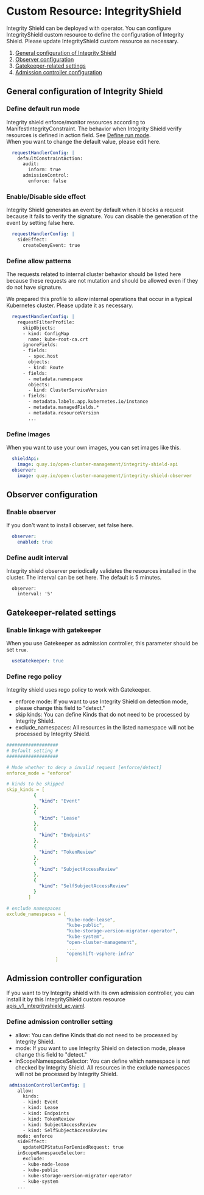 

# Custom Resource: IntegrityShield

Integrity Shield can be deployed with operator. You can configure IntegrityShield custom resource to define the configuration of Integrity Shield.
Please update IntegrityShield custom resource as necessary.

1. [General configuration of Integrity Shield](#general-configuration-of-integrity-shield)
2. [Observer configuration](#observer-configuration)
3. [Gatekeeper-related settings](#gatekeeper-related-settings)
4. [Admission controller configuration](#admission-controller-configuration)

## General configuration of Integrity Shield 

### Define default run mode
Integrity shield enforce/monitor resources according to ManifestIntegrityConstraint. The behavior when Integrity Shield verify resources is defined in action field. See [Define run mode](README_CONSTRAINT.md#define-run-mode).  
When you want to change the default value, please edit here.
```yaml
  requestHandlerConfig: |
    defaultConstraintAction:
      audit:
        inform: true
      admissionControl:
        enforce: false
```

### Enable/Disable side effect
Integrity Shield generates an event by default when it blocks a request because it fails to verify the signature. 
You can disable the generation of the event by setting false here.
```yaml
  requestHandlerConfig: |
    sideEffect: 
      createDenyEvent: true
```

### Define allow patterns
The requests related to internal cluster behavior should be listed here because these requests are not mutation and should be allowed even if they do not have signature.

We prepared this profile to allow internal operations that occur in a typical Kubernetes cluster. Please update it as necessary.

```yaml
  requestHandlerConfig: |
    requestFilterProfile: 
      skipObjects:
      - kind: ConfigMap
        name: kube-root-ca.crt
      ignoreFields:
      - fields:
        - spec.host
        objects:
        - kind: Route
      - fields:
        - metadata.namespace
        objects:
        - kind: ClusterServiceVersion
      - fields:
        - metadata.labels.app.kubernetes.io/instance
        - metadata.managedFields.*
        - metadata.resourceVersion
        ...
```

### Define images
When you want to use your own images, you can set images like this.
```yaml
  shieldApi:
    image: quay.io/open-cluster-management/integrity-shield-api
  observer: 
    image: quay.io/open-cluster-management/integrity-shield-observer
```

## Observer configuration
### Enable observer
If you don't want to install observer, set false here.
```yaml
  observer: 
    enabled: true
```

### Define audit interval
Integrity shield observer periodically validates the resources installed in the cluster. The interval can be set here. The default is 5 minutes.
```
  observer:
    interval: '5'
```

## Gatekeeper-related settings
### Enable linkage with gatekeeper
When you use Gatekeeper as admission controller, this parameter should be set `true`.
```yaml
  useGatekeeper: true
```

### Define rego policy
Integrity shield uses rego policy to work with Gatekeeper.
- enforce mode: If you want to use Integrity Shield on detection mode, please change this field to "detect."
- skip kinds: You can define Kinds that do not need to be processed by Integrity Shield.
- exclude_namespaces: All resources in the listed namespace will not be processed by Integrity Shield.

```yaml
################### 
# Default setting #
###################

# Mode whether to deny a invalid request [enforce/detect]
enforce_mode = "enforce"

# kinds to be skipped
skip_kinds = [
          {
            "kind": "Event"
          },
          {
            "kind": "Lease"
          },
          {
            "kind": "Endpoints"
          },
          {
            "kind": "TokenReview"
          },
          {
            "kind": "SubjectAccessReview"
          },
          {
            "kind": "SelfSubjectAccessReview"
          }
        ]

# exclude namespaces
exclude_namespaces = [
                      "kube-node-lease",
                      "kube-public",
                      "kube-storage-version-migrator-operator",
                      "kube-system",
                      "open-cluster-management",
                      ....
                      "openshift-vsphere-infra"
                  ]
```
## Admission controller configuration
If you want to try Integrity shield with its own admission controller, you can install it by this IntegrityShield custom resource [apis_v1_integrityshield_ac.yaml](https://github.com/open-cluster-management/integrity-shield/blob/master/integrity-shield-operator/config/samples/apis_v1_integrityshield_ac.yaml).

### Define admission controller setting
- allow: You can define Kinds that do not need to be processed by Integrity Shield.
- mode: If you want to use Integrity Shield on detection mode, please change this field to "detect."
- inScopeNamespaceSelector: You can define which namespace is not checked by Integrity Shield. All resources in the exclude namespaces will not be processed by Integrity Shield.

```yaml
 admissionControllerConfig: |
    allow:
      kinds:
      - kind: Event
      - kind: Lease
      - kind: Endpoints
      - kind: TokenReview
      - kind: SubjectAccessReview
      - kind: SelfSubjectAccessReview
    mode: enforce
    sideEffect: 
      updateMIPStatusForDeniedRequest: true
    inScopeNamespaceSelector:
      exclude:
      - kube-node-lease
      - kube-public
      - kube-storage-version-migrator-operator
      - kube-system
    ...
```